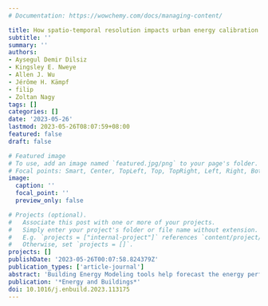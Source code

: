 ```yaml
---
# Documentation: https://wowchemy.com/docs/managing-content/

title: How spatio-temporal resolution impacts urban energy calibration
subtitle: ''
summary: ''
authors:
- Aysegul Demir Dilsiz
- Kingsley E. Nweye
- Allen J. Wu
- Jérôme H. Kämpf
- filip
- Zoltan Nagy
tags: []
categories: []
date: '2023-05-26'
lastmod: 2023-05-26T08:07:59+08:00
featured: false
draft: false

# Featured image
# To use, add an image named `featured.jpg/png` to your page's folder.
# Focal points: Smart, Center, TopLeft, Top, TopRight, Left, Right, BottomLeft, Bottom, BottomRight.
image:
  caption: ''
  focal_point: ''
  preview_only: false

# Projects (optional).
#   Associate this post with one or more of your projects.
#   Simply enter your project's folder or file name without extension.
#   E.g. `projects = ["internal-project"]` references `content/project/deep-learning/index.md`.
#   Otherwise, set `projects = []`.
projects: []
publishDate: '2023-05-26T00:07:58.824379Z'
publication_types: ['article-journal']
abstract: 'Building Energy Modeling tools help forecast the energy performance of buildings. Urban energy models (UBEMs) emerged as important instruments to analyze the energy performance of buildings aggregated at different spatial resolutions, from the building level to the district level. They heavily rely on available data on geometries and measurements to create accurately calibrated energy models. However, limited research has been conducted to understand the impact of spatial and temporal resolution on the simulation results because of the difficulty of comparing results and not having a standardized procedure to report simulation errors. We review the literature on UBEM validation compared to measured energy data and show the discrepancies in the reporting accuracy. We articulate the need for consistent reporting on model accuracy and introduce a multi-dimensional Level of Detail (LoD) specification for UBEM, including geometry, thermal zoning, and spatio-temporal resolution of the measured data used to calibrate the models. Using a university campus with 70 buildings as an extensive case study, we demonstrate the performance of Bayesian calibration from the building level to the aggregated level. Our results suggest that the accuracy of urban energy prediction with annual temporal resolution can be significantly increased if calibration is performed by using building-level data. However, whenever privacy is a concern, then the data should be provided by aggregating them based on primary use type. Additionally, using monthly data to calibrate uncertain input parameters is not improving the accuracy of the models because the obtained posterior distributions for the selected parameters are not informative for monthly data. To improve this shortcoming, we suggest seasonal calibration, which is computationally costly.'
publication: '*Energy and Buildings*'
doi: 10.1016/j.enbuild.2023.113175
---
```

